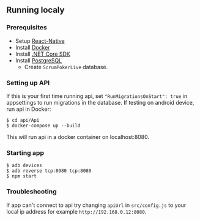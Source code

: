 ## Running localy
### Prerequisites
- Setup [React-Native](https://facebook.github.io/react-native/docs/getting-started.html)
- Install [Docker](https://www.docker.com/get-started)
- Install [.NET Core SDK](https://www.microsoft.com/net/download)
- Install [PostgreSQL](https://www.enterprisedb.com/downloads/postgres-postgresql-downloads)
    - Create ```ScrumPokerLive``` database.
### Setting up API
If this is your first time running api, set ```"RunMigrationsOnStart": true``` in appsettings to run migrations in the database.
If testing on android device, run api in Docker:
```
$ cd api/Api
$ docker-compose up --build
```
This will run api in a docker container on localhost:8080.
### Starting app
```
$ adb devices
$ adb reverse tcp:8080 tcp:8080
$ npm start
```
### Troubleshooting
If app can't connect to api try changing `apiUrl` in `src/config.js` to your local ip address for example `http://192.168.0.12:8080`.
